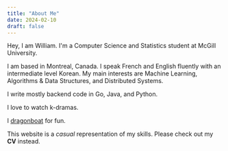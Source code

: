 ```yaml
---
title: "About Me"
date: 2024-02-10
draft: false
---
```


Hey, I am William. I'm a Computer Science and Statistics student at McGill University.

I am based in Montreal, Canada. I speak French and English fluently with an intermediate level Korean.
My main interests are Machine Learning, Algorithms & Data Structures, and Distributed Systems.

I write mostly backend code in Go, Java, and Python.

I love to watch k-dramas.

I [dragonboat](https://youtu.be/XDT7Au5OJls?si=Hj8stNx3e6--jydL) for fun.

This website is a *casual* representation of my skills. Please check out my **CV** instead.
